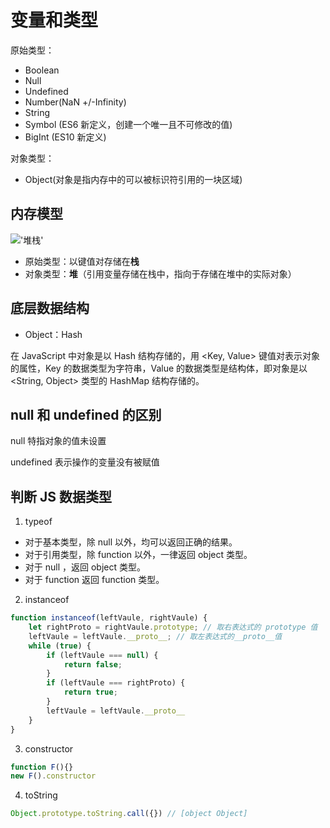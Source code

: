 # 变量和类型

原始类型：

- Boolean
- Null
- Undefined
- Number(NaN +/-Infinity)
- String
- Symbol (ES6 新定义，创建一个唯一且不可修改的值)
- BigInt (ES10 新定义)

对象类型：

- Object(对象是指内存中的可以被标识符引用的一块区域)

## 内存模型

!['堆栈'](/img/heap_stack.png)

- 原始类型：以键值对存储在**栈**
- 对象类型：**堆**（引用变量存储在栈中，指向于存储在堆中的实际对象）

## 底层数据结构

- Object：Hash

在 JavaScript 中对象是以 Hash 结构存储的，用 <Key, Value> 键值对表示对象的属性，Key 的数据类型为字符串，Value 的数据类型是结构体，即对象是以 <String, Object> 类型的 HashMap 结构存储的。

## null 和 undefined 的区别

null 特指对象的值未设置

undefined 表示操作的变量没有被赋值

## 判断 JS 数据类型

1. typeof

- 对于基本类型，除 null 以外，均可以返回正确的结果。
- 对于引用类型，除 function 以外，一律返回 object 类型。
- 对于 null ，返回 object 类型。
- 对于 function 返回 function 类型。

2. instanceof

```js
function instanceof(leftVaule, rightVaule) {
    let rightProto = rightVaule.prototype; // 取右表达式的 prototype 值
    leftVaule = leftVaule.__proto__; // 取左表达式的__proto__值
    while (true) {
    	if (leftVaule === null) {
            return false;
        }
        if (leftVaule === rightProto) {
            return true;
        }
        leftVaule = leftVaule.__proto__
    }
}
```

3. constructor

```js
function F(){}
new F().constructor 
```

4. toString

````js
Object.prototype.toString.call({}) // [object Object]
````
